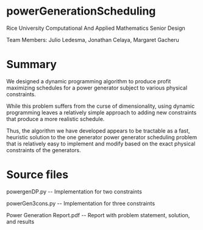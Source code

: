 # powerGenerationScheduling
Rice University Computational And Applied Mathematics Senior Design

Team Members: Julio Ledesma, Jonathan Celaya, Margaret Gacheru

# Summary
We designed a dynamic programming algorithm to produce profit maximizing schedules for a power generator subject to various physical constraints. 

While this problem suffers from the curse of dimensionality, using dynamic programming leaves a relatively simple approach to adding new constraints that produce a more realistic schedule. 

Thus, the algorithm we have developed appears to be tractable as a fast, heuristic solution to the one generator power generator scheduling problem that is relatively easy to implement and modify based on the exact physical constraints of the generators. 

# Source files
powergenDP.py -- Implementation for two constraints

powerGen3cons.py -- Implementation for three constraints

Power Generation Report.pdf -- Report with problem statement, solution, and results

